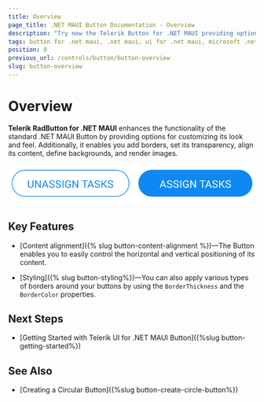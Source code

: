 ```yaml
---
title: Overview
page_title: .NET MAUI Button Documentation - Overview
description: "Try now the Telerik Button for .NET MAUI providing options for customizing the look and feel of the .NET MAUI Button."
tags: button for .net maui, .net maui, ui for .net maui, microsoft .net maui
position: 0
previous_url: /controls/button/button-overview
slug: button-overview
---
```


# Overview

**Telerik RadButton for .NET MAUI** enhances the functionality of the standard .NET MAUI Button by providing options for customizing its look and feel. Additionally, it enables you add borders, set its transparency, align its content, define backgrounds, and render images.

![Button Overview](images/button-overview.png "Button for .NET MAUI")

## Key Features

* [Content alignment]({% slug button-content-alignment %})&mdash;The Button enables you to easily control the horizontal and vertical positioning of its content.

* [Styling]({% slug button-styling%})&mdash;You can also apply various types of borders around your buttons by using the `BorderThickness` and the `BorderColor` properties.

## Next Steps

- [Getting Started with Telerik UI for .NET MAUI Button]({%slug button-getting-started%})

## See Also

- [Creating a Circular Button]({%slug button-create-circle-button%})
